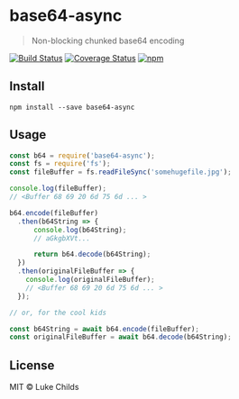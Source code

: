 # base64-async

> Non-blocking chunked base64 encoding

[![Build Status](https://travis-ci.org/lukechilds/base64-async.svg?branch=master)](https://travis-ci.org/lukechilds/base64-async)
[![Coverage Status](https://coveralls.io/repos/github/lukechilds/base64-async/badge.svg?branch=master)](https://coveralls.io/github/lukechilds/base64-async?branch=master)
[![npm](https://img.shields.io/npm/v/base64-async.svg)](https://www.npmjs.com/package/base64-async)

## Install

```shell
npm install --save base64-async
```

## Usage

```js
const b64 = require('base64-async');
const fs = require('fs');
const fileBuffer = fs.readFileSync('somehugefile.jpg');

console.log(fileBuffer);
// <Buffer 68 69 20 6d 75 6d ... >

b64.encode(fileBuffer)
  .then(b64String => {
      console.log(b64String);
      // aGkgbXVt...

      return b64.decode(b64String);
  })
  .then(originalFileBuffer => {
    console.log(originalFileBuffer);
    // <Buffer 68 69 20 6d 75 6d ... >
  });

// or, for the cool kids

const b64String = await b64.encode(fileBuffer);
const originalFileBuffer = await b64.decode(b64String);
```

## License

MIT © Luke Childs

